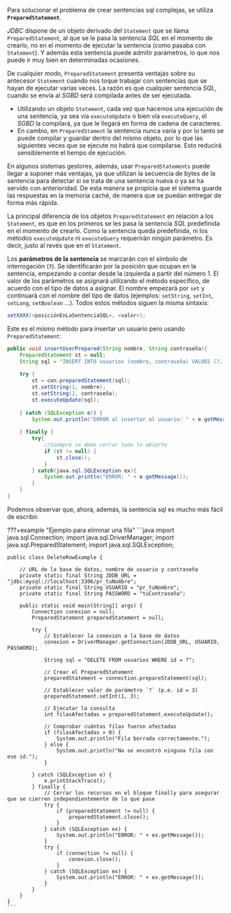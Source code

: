 Para solucionar el problema de crear sentencias sql complejas, se utiliza **`PreparedStatement`**.

*JDBC* dispone de un objeto derivado del `Statement` que se llama `PreparedStatement`, al que se le pasa la sentencia *SQL* en el momento de crearlo, no en el momento de ejecutar la sentencia (como pasaba con `Statement`). Y además esta sentencia puede admitir parámetros, lo que nos puede ir muy bien en determinadas ocasiones.

De cualquier modo, `PreparedStatement` presenta ventajas sobre su antecesor `Statement` cuando nos toque trabajar con sentencias que se hayan de ejecutar varias veces. La razón es que cualquier sentencia *SQL*, cuando se envía al *SGBD* será compilada antes de ser ejecutada.

- Utilizando un objeto `Statement`, cada vez que hacemos una ejecución de una sentencia, ya sea vía `executeUpdate` o bien vía `executeQuery`, el *SGBD* la compilará, ya que le llegará en forma de cadena de caracteres.
- En cambio, en `PreparedStament` la sentencia nunca varía y por lo tanto se puede compilar y guardar dentro del mismo objeto, por lo que las siguientes veces que se ejecute no habrá que compilarse. Esto reducirá sensiblemente el tiempo de ejecución.

En algunos sistemas gestores, además, usar `PreparedStatements` puede llegar a suponer más ventajas, ya que utilizan la secuencia de bytes de la sentencia para detectar si se trata de una sentencia nueva o ya se ha servido con anterioridad. De esta manera se propicia que el sistema guarde las respuestas en la memoria caché, de manera que se puedan entregar de forma más rápida.

La principal diferencia de los objetos `PreparedStatement` en relación a los `Statement`, es que en los primeros se les pasa la sentencia *SQL* predefinida en el momento de crearlo. Como la sentencia queda predefinida, ni los métodos `executeUpdate` ni `executeQuery` requerirán ningún parámetro. Es decir, justo al revés que en el `Statement`.

Los **parámetros de la sentencia** se marcarán con el símbolo de interrogación (**`?`**). Se identificarán por la posición que ocupan en la sentencia, empezando a contar desde la izquierda a partir del número 1. El valor de los parámetros se asignará utilizando el método específico, de acuerdo con el tipo de datos a asignar. El nombre empezará por `set` y continuará con el nombre del tipo de datos (ejemplos: `setString`, `setInt`, `setLong`, `setBoolean` …). Todos estos métodos siguen la misma sintaxis:

```java
setXXXX(<posiciónEnLaSentenciaSQL>, <valor>);
```

Este es el mismo método para insertar un usuario pero usando `PreparedStatement`:

```java
public void insertUserPrepared(String nombre, String contraseña){ 
    PreparedStatement st = null; 
    String sql = "INSERT INTO usuarios (nombre, contraseña) VALUES (?, ?)";
    
    try { 
        st = con.preparedStatement(sql); 
        st.setString(1, nombre);
        st.setString(2, contraseña);
        st.executeUpdate(sql); 
        
    } catch (SQLException e)) {
        System.out.println("ERROR al insertar el usuario: " + e.getMessage()); 
        
    } finally { 
        try{ 
            //Siempre se debe cerrar todo lo abierto
            if (st != null) {
                st.close(); 
            }
        } catch(java.sql.SQLException ex){ 
            System.out.println("ERROR: " + e.getMessage());
        }
    }
}
```

Podemos observar que, ahora, además, la sentencia sql es mucho más fácil de escribir.

???+example "Ejemplo para eliminar una fila"
    ```java
    import java.sql.Connection;
    import java.sql.DriverManager;
    import java.sql.PreparedStatement;
    import java.sql.SQLException;

    public class DeleteRowExample {
    
        // URL de la base de datos, nombre de usuario y contraseña
        private static final String JDDB_URL = "jdbc:mysql://localhost:3306/pr_tuNombre";
        private static final String USUARIO = "pr_tuNombre";
        private static final String PASSWORD = "tuContraseña";
    
        public static void main(String[] args) {
            Connection conexion = null;
            PreparedStatement preparedStatement = null;
    
            try {
                // Establecer la conexión a la base de datos
                conexion = DriverManager.getConnection(JDDB_URL, USUARIO, PASSWORD);
    
                String sql = "DELETE FROM usuarios WHERE id = ?";
    
                // Crear el PreparedStatement
                preparedStatement = connection.prepareStatement(sql);
    
                // Establecer valor de parámetro `?` (p.e. id = 3)
                preparedStatement.setInt(1, 3);
    
                // Ejecutar la consulta
                int filasAfectadas = preparedStatement.executeUpdate();
    
                // Comprobar cuántas filas fueron afectadas
                if (filasAfectadas > 0) {
                    System.out.println("Fila borrada correctamente.");
                } else {
                    System.out.println("No se encontró ninguna fila con ese id.");
                }
    
            } catch (SQLException e) {
                e.printStackTrace();
            } finally {
                // Cerrar los recursos en el bloque finally para asegurar que se cierren independientemente de lo que pase
                try {
                    if (preparedStatement != null) {
                        preparedStatement.close();
                    }
                } catch (SQLException ex) {
                    System.out.println("ERROR: " + ex.getMessage());
                }
                try {
                    if (connection != null) {
                        conexion.close();
                    }
                } catch (SQLException ex) {
                    System.out.println("ERROR: " + ex.getMessage());
                }                
            }
        }
    }
    ```